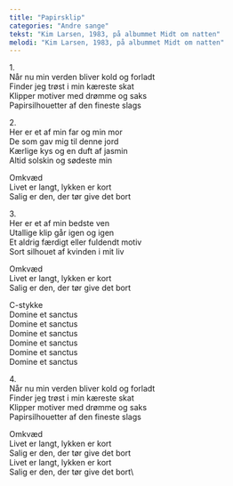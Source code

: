 ```yaml
---
title: "Papirsklip"
categories: "Andre sange"
tekst: "Kim Larsen, 1983, på albummet Midt om natten"
melodi: "Kim Larsen, 1983, på albummet Midt om natten"
---
```

1\.\
Når nu min verden bliver kold og forladt\
Finder jeg trøst i min kæreste skat\
Klipper motiver med drømme og saks\
Papirsilhouetter af den fineste slags

2\.\
Her er et af min far og min mor\
De som gav mig til denne jord\
Kærlige kys og en duft af jasmin\
Altid solskin og sødeste min

Omkvæd\
Livet er langt, lykken er kort\
Salig er den, der tør give det bort

3\.\
Her er et af min bedste ven\
Utallige klip går igen og igen\
Et aldrig færdigt eller fuldendt motiv\
Sort silhouet af kvinden i mit liv

Omkvæd\
Livet er langt, lykken er kort\
Salig er den, der tør give det bort

C-stykke\
Domine et sanctus\
Domine et sanctus\
Domine et sanctus\
Domine et sanctus\
Domine et sanctus\
Domine et sanctus

4\.\
Når nu min verden bliver kold og forladt\
Finder jeg trøst i min kæreste skat\
Klipper motiver med drømme og saks\
Papirsilhouetter af den fineste slags

Omkvæd\
Livet er langt, lykken er kort\
Salig er den, der tør give det bort\
Livet er langt, lykken er kort\
Salig er den, der tør give det bort\
